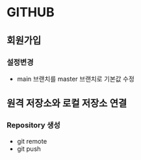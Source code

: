 # GITHUB

##  회원가입

### 설정변경

* main 브랜치를 master 브랜치로 기본값 수정

## 원격 저장소와 로컬 저장소 연결

### Repository 생성

* git remote
* git push

